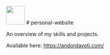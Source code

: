<img src="public/favicon.ico" width="50" >
# personal-website

An overview of my skills and projects.

Available here: https://andordavoti.com/
